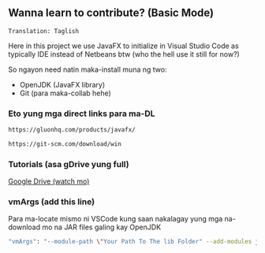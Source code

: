 ## Wanna learn to contribute? (Basic Mode)

`Translation: Taglish`

Here in this project we use JavaFX to initialize in Visual Studio Code as typically IDE
instead of Netbeans btw (who the hell use it still for now?)

So ngayon need natin maka-install muna ng two:

- OpenJDK (JavaFX library)
- Git (para maka-collab hehe)

### Eto yung mga direct links para ma-DL

```sh
https://gluonhq.com/products/javafx/
```
```sh
https://git-scm.com/download/win
```

### Tutorials (asa gDrive yung full)

<a href="https://drive.google.com/file/d/1R2DPM-IA6nz7gia9_Y3N7ndr5z5z25tO/view?usp=drive_link" target="_blank">
 Google Drive (watch mo)
</a>

### vmArgs (add this line)

Para ma-locate mismo ni VSCode kung saan nakalagay yung mga na-download mo na JAR files galing kay OpenJDK

```sh
"vmArgs": "--module-path \"Your Path To The lib Folder" --add-modules javafx.controls,javafx.fxml"
```